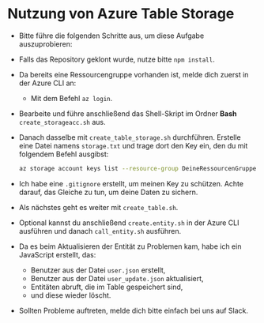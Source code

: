 # Nutzung von Azure Table Storage

- Bitte führe die folgenden Schritte aus, um diese Aufgabe auszuprobieren:

- Falls das Repository geklont wurde, nutze bitte `npm install`.
- Da bereits eine Ressourcengruppe vorhanden ist, melde dich zuerst in der Azure CLI an:
  - Mit dem Befehl `az login`.
- Bearbeite und führe anschließend das Shell-Skript im Ordner **Bash** `create_storageacc.sh` aus.
- Danach dasselbe mit `create_table_storage.sh` durchführen. Erstelle eine Datei namens `storage.txt` und trage dort den Key ein, den du mit folgendem Befehl ausgibst:
  ```bash
  az storage account keys list --resource-group DeineRessourcenGruppe --account-name DeinStorageAccount --query "[0].value" --output tsv
  ```
- Ich habe eine `.gitignore` erstellt, um meinen Key zu schützen. Achte darauf, das Gleiche zu tun, um deine Daten zu sichern.
- Als nächstes geht es weiter mit `create_table.sh`.
- Optional kannst du anschließend `create.entity.sh` in der Azure CLI ausführen und danach `call_entity.sh` ausführen.
- Da es beim Aktualisieren der Entität zu Problemen kam, habe ich ein JavaScript erstellt, das:

  - Benutzer aus der Datei `user.json` erstellt,
  - Benutzer aus der Datei `user_update.json` aktualisiert,
  - Entitäten abruft, die im Table gespeichert sind,
  - und diese wieder löscht.

- Sollten Probleme auftreten, melde dich bitte einfach bei uns auf Slack.
